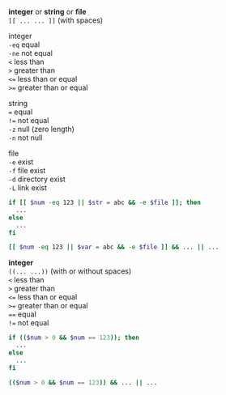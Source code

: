 **integer** or **string** or **file**  
`[[ ... ... ]]` (with spaces)  

integer  
`-eq` equal  
`-ne` not equal  
`<` less than  
`>`	greater than  
`<=` less than or equal  
`>=` greater than or equal  

string  
`=` equal  
`!=` not equal  
`-z` null (zero length)  
`-n` not null  

file  
`-e` exist  
`-f` file exist  
`-d` directory exist  
`-L` link exist

```sh
if [[ $num -eq 123 || $str = abc && -e $file ]]; then
  ...
else
  ...
fi

[[ $num -eq 123 || $var = abc && -e $file ]] && ... || ...
```

**integer**  
`((... ...))` (with or without spaces)  
`<` less than  
`>`	greater than  
`<=` less than or equal  
`>=` greater than or equal  
`==` equal  
`!=` not equal  

```sh
if (($num > 0 && $num == 123)); then
  ...
else
  ...
fi

(($num > 0 && $num == 123)) && ... || ...
```
